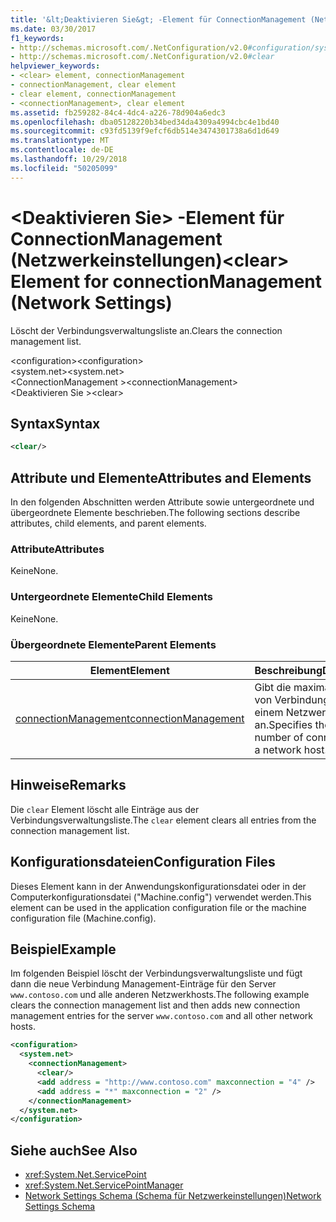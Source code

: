 ```yaml
---
title: '&lt;Deaktivieren Sie&gt; -Element für ConnectionManagement (Netzwerkeinstellungen)'
ms.date: 03/30/2017
f1_keywords:
- http://schemas.microsoft.com/.NetConfiguration/v2.0#configuration/system.net/connectionManagement/clear
- http://schemas.microsoft.com/.NetConfiguration/v2.0#clear
helpviewer_keywords:
- <clear> element, connectionManagement
- connectionManagement, clear element
- clear element, connectionManagement
- <connectionManagement>, clear element
ms.assetid: fb259282-84c4-4dc4-a226-78d904a6edc3
ms.openlocfilehash: dba05128220b34bed34da4309a4994cbc4e1bd40
ms.sourcegitcommit: c93fd5139f9efcf6db514e3474301738a6d1d649
ms.translationtype: MT
ms.contentlocale: de-DE
ms.lasthandoff: 10/29/2018
ms.locfileid: "50205099"
---
```

# <a name="ltcleargt-element-for-connectionmanagement-network-settings"></a><span data-ttu-id="f723d-102">&lt;Deaktivieren Sie&gt; -Element für ConnectionManagement (Netzwerkeinstellungen)</span><span class="sxs-lookup"><span data-stu-id="f723d-102">&lt;clear&gt; Element for connectionManagement (Network Settings)</span></span>
<span data-ttu-id="f723d-103">Löscht der Verbindungsverwaltungsliste an.</span><span class="sxs-lookup"><span data-stu-id="f723d-103">Clears the connection management list.</span></span>  
  
 <span data-ttu-id="f723d-104">\<configuration></span><span class="sxs-lookup"><span data-stu-id="f723d-104">\<configuration></span></span>  
<span data-ttu-id="f723d-105">\<system.net></span><span class="sxs-lookup"><span data-stu-id="f723d-105">\<system.net></span></span>  
<span data-ttu-id="f723d-106">\<ConnectionManagement ></span><span class="sxs-lookup"><span data-stu-id="f723d-106">\<connectionManagement></span></span>  
<span data-ttu-id="f723d-107">\<Deaktivieren Sie ></span><span class="sxs-lookup"><span data-stu-id="f723d-107">\<clear></span></span>  
  
## <a name="syntax"></a><span data-ttu-id="f723d-108">Syntax</span><span class="sxs-lookup"><span data-stu-id="f723d-108">Syntax</span></span>  
  
```xml  
<clear/>  
```  
  
## <a name="attributes-and-elements"></a><span data-ttu-id="f723d-109">Attribute und Elemente</span><span class="sxs-lookup"><span data-stu-id="f723d-109">Attributes and Elements</span></span>  
 <span data-ttu-id="f723d-110">In den folgenden Abschnitten werden Attribute sowie untergeordnete und übergeordnete Elemente beschrieben.</span><span class="sxs-lookup"><span data-stu-id="f723d-110">The following sections describe attributes, child elements, and parent elements.</span></span>  
  
### <a name="attributes"></a><span data-ttu-id="f723d-111">Attribute</span><span class="sxs-lookup"><span data-stu-id="f723d-111">Attributes</span></span>  
 <span data-ttu-id="f723d-112">Keine</span><span class="sxs-lookup"><span data-stu-id="f723d-112">None.</span></span>  
  
### <a name="child-elements"></a><span data-ttu-id="f723d-113">Untergeordnete Elemente</span><span class="sxs-lookup"><span data-stu-id="f723d-113">Child Elements</span></span>  
 <span data-ttu-id="f723d-114">Keine</span><span class="sxs-lookup"><span data-stu-id="f723d-114">None.</span></span>  
  
### <a name="parent-elements"></a><span data-ttu-id="f723d-115">Übergeordnete Elemente</span><span class="sxs-lookup"><span data-stu-id="f723d-115">Parent Elements</span></span>  
  
|<span data-ttu-id="f723d-116">**Element**</span><span class="sxs-lookup"><span data-stu-id="f723d-116">**Element**</span></span>|<span data-ttu-id="f723d-117">**Beschreibung**</span><span class="sxs-lookup"><span data-stu-id="f723d-117">**Description**</span></span>|  
|-----------------|---------------------|  
|[<span data-ttu-id="f723d-118">connectionManagement</span><span class="sxs-lookup"><span data-stu-id="f723d-118">connectionManagement</span></span>](../../../../../docs/framework/configure-apps/file-schema/network/connectionmanagement-element-network-settings.md)|<span data-ttu-id="f723d-119">Gibt die maximale Anzahl von Verbindungen mit einem Netzwerkhost an.</span><span class="sxs-lookup"><span data-stu-id="f723d-119">Specifies the maximum number of connections to a network host.</span></span>|  
  
## <a name="remarks"></a><span data-ttu-id="f723d-120">Hinweise</span><span class="sxs-lookup"><span data-stu-id="f723d-120">Remarks</span></span>  
 <span data-ttu-id="f723d-121">Die `clear` Element löscht alle Einträge aus der Verbindungsverwaltungsliste.</span><span class="sxs-lookup"><span data-stu-id="f723d-121">The `clear` element clears all entries from the connection management list.</span></span>  
  
## <a name="configuration-files"></a><span data-ttu-id="f723d-122">Konfigurationsdateien</span><span class="sxs-lookup"><span data-stu-id="f723d-122">Configuration Files</span></span>  
 <span data-ttu-id="f723d-123">Dieses Element kann in der Anwendungskonfigurationsdatei oder in der Computerkonfigurationsdatei ("Machine.config") verwendet werden.</span><span class="sxs-lookup"><span data-stu-id="f723d-123">This element can be used in the application configuration file or the machine configuration file (Machine.config).</span></span>  
  
## <a name="example"></a><span data-ttu-id="f723d-124">Beispiel</span><span class="sxs-lookup"><span data-stu-id="f723d-124">Example</span></span>  
 <span data-ttu-id="f723d-125">Im folgenden Beispiel löscht der Verbindungsverwaltungsliste und fügt dann die neue Verbindung Management-Einträge für den Server `www.contoso.com` und alle anderen Netzwerkhosts.</span><span class="sxs-lookup"><span data-stu-id="f723d-125">The following example clears the connection management list and then adds new connection management entries for the server `www.contoso.com` and all other network hosts.</span></span>  
  
```xml  
<configuration>  
  <system.net>  
    <connectionManagement>  
      <clear/>  
      <add address = "http://www.contoso.com" maxconnection = "4" />  
      <add address = "*" maxconnection = "2" />  
    </connectionManagement>  
  </system.net>  
</configuration>  
```  
  
## <a name="see-also"></a><span data-ttu-id="f723d-126">Siehe auch</span><span class="sxs-lookup"><span data-stu-id="f723d-126">See Also</span></span>  
- <xref:System.Net.ServicePoint>  
- <xref:System.Net.ServicePointManager>  
- [<span data-ttu-id="f723d-127">Network Settings Schema (Schema für Netzwerkeinstellungen)</span><span class="sxs-lookup"><span data-stu-id="f723d-127">Network Settings Schema</span></span>](../../../../../docs/framework/configure-apps/file-schema/network/index.md)
